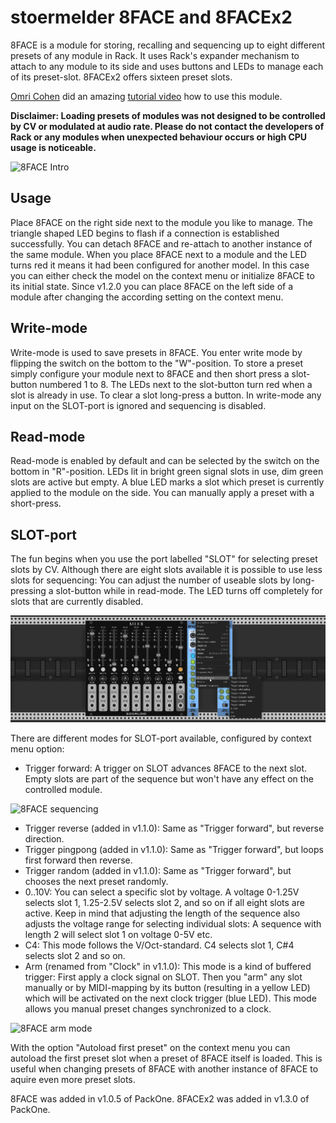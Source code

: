 # stoermelder 8FACE and 8FACEx2

8FACE is a module for storing, recalling and sequencing up to eight different presets of any module in Rack. It uses Rack's expander mechanism to attach to any module to its side and uses buttons and LEDs to manage each of its preset-slot. 8FACEx2 offers sixteen preset slots.

[Omri Cohen](https://omricohencomposer.bandcamp.com/) did an amazing [tutorial video](https://www.youtube.com/watch?v=S2j6W2nvuC8) how to use this module.

**Disclaimer: Loading presets of modules was not designed to be controlled by CV or modulated at audio rate. Please do not contact the developers of Rack or any modules when unexpected behaviour occurs or high CPU usage is noticeable.**

![8FACE Intro](./EightFace-intro.gif)

## Usage

Place 8FACE on the right side next to the module you like to manage. The triangle shaped LED begins to flash if a connection is established successfully. You can detach 8FACE and re-attach to another instance of the same module. When you place 8FACE next to a module and the LED turns red it means it had been configured for another model. In this case you can either check the model on the context menu or initialize 8FACE to its initial state. Since v1.2.0 you can place 8FACE on the left side of a module after changing the according setting on the context menu.

## Write-mode

Write-mode is used to save presets in 8FACE. You enter write mode by flipping the switch on the bottom to the "W"-position. To store a preset simply configure your module next to 8FACE and then short press a slot-button numbered 1 to 8. The LEDs next to the slot-button turn red when a slot is already in use. To clear a slot long-press a button. In write-mode any input on the SLOT-port is ignored and sequencing is disabled.

## Read-mode

Read-mode is enabled by default and can be selected by the switch on the bottom in "R"-position. LEDs lit in bright green signal slots in use, dim green slots are active but empty. A blue LED marks a slot which preset is currently applied to the module on the side. You can manually apply a preset with a short-press.

## SLOT-port

The fun begins when you use the port labelled "SLOT" for selecting preset slots by CV. Although there are eight slots available it is possible to use less slots for sequencing: You can adjust the number of useable slots by long-pressing a slot-button while in read-mode. The LED turns off completely for slots that are currently disabled.

![8FACE sequencing](./EightFace-context.png)

There are different modes for SLOT-port available, configured by context menu option:

- Trigger forward:
A trigger on SLOT advances 8FACE to the next slot. Empty slots are part of the sequence but won't have any effect on the controlled module.

![8FACE sequencing](./EightFace-trig.gif)

- Trigger reverse (added in v1.1.0):
Same as "Trigger forward", but reverse direction.
- Trigger pingpong (added in v1.1.0):
Same as "Trigger forward", but loops first forward then reverse.
- Trigger random (added in v1.1.0):
Same as "Trigger forward", but chooses the next preset randomly.
- 0..10V:
You can select a specific slot by voltage. A voltage 0-1.25V selects slot 1, 1.25-2.5V selects slot 2, and so on if all eight slots are active. Keep in mind that adjusting the length of the sequence also adjusts the voltage range for selecting individual slots: A sequence with length 2 will select slot 1 on voltage 0-5V etc.
- C4:
This mode follows the V/Oct-standard. C4 selects slot 1, C#4 selects slot 2 and so on.
- Arm (renamed from "Clock" in v1.1.0):
This mode is a kind of buffered trigger: First apply a clock signal on SLOT. Then you "arm" any slot manually or by MIDI-mapping by its button (resulting in a yellow LED) which will be activated on the next clock trigger (blue LED). This mode allows you manual preset changes synchronized to a clock.

![8FACE arm mode](./EightFace-clock.gif)

With the option "Autoload first preset" on the context menu you can autoload the first preset slot when a preset of 8FACE itself is loaded. This is useful when changing presets of 8FACE with another instance of 8FACE to aquire even more preset slots.

8FACE was added in v1.0.5 of PackOne. 8FACEx2 was added in v1.3.0 of PackOne.